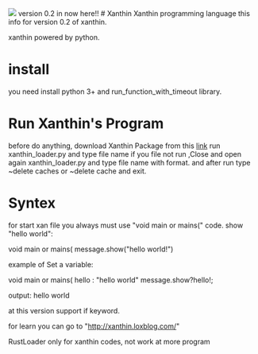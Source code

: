 <img src="https://iili.io/JNnPlyb.md.png"/>
version 0.2 in now here!!
# Xanthin
Xanthin programming language
this info for version 0.2 of xanthin.

xanthin powered by python.

<h1>install</h1>
you need install python 3+ and run_function_with_timeout library.
<h1>Run Xanthin's Program</h1>
before do anything, download Xanthin Package from this <a href="#">link</a>
run xanthin_loader.py and type file name
if you file not run ,Close and open again xanthin_loader.py and type file name with format.
and after run type ~delete caches or ~delete cache and exit.
<h1>Syntex</h1>
for start xan file you always must use "void main or mains(" code.
show "hello world":

void main or mains(
message.show("hello world!")


example of Set a variable:

void main or mains(
hello : "hello world"
message.show?hello!;

output:
hello world

at this version support if keyword.

for learn you can go to "http://xanthin.loxblog.com/"

<p>RustLoader only for xanthin codes, not work at more program</p>
